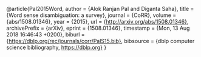 @article{Pal2015Word,
  author    = {Alok Ranjan Pal and
               Diganta Saha},
  title     = {Word sense disambiguation: a survey},
  journal   = {CoRR},
  volume    = {abs/1508.01346},
  year      = {2015},
  url       = {http://arxiv.org/abs/1508.01346},
  archivePrefix = {arXiv},
  eprint    = {1508.01346},
  timestamp = {Mon, 13 Aug 2018 16:46:43 +0200},
  biburl    = {https://dblp.org/rec/journals/corr/PalS15.bib},
  bibsource = {dblp computer science bibliography, https://dblp.org}
}